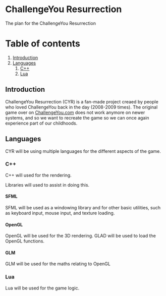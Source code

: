 # ChallengeYou Resurrection
The plan for the ChallengeYou Resurrection 

# Table of contents
1. [Introduction](#intro)
2. [Languages](#lang)
    1. [C++](#lang-cpp)
    2. [Lua](#lang-lua)


## Introduction <div id = "intro">
  ChallengeYou Resurrection (CYR) is a fan-made project creaed by people who loved ChallengeYou back in the day (2008-2009 times). The original game over on [ChallengeYou.com](challengeyou.com) does not work anymore on newer systems, and so we want to recreate the game so we can once again experience part of our childhoods.
  
## Languages <div id = "lang">
  CYR will be using multiple languages for the different aspects of the game.
  
### C++  <div id = "lang-cpp">
  C++ will used for the rendering.
    
  Libraries will used to assist in doing this.
  
#### SFML
SFML will be used as a windowing library and for other basic utilities, such as keyboard input, mouse input, and texture loading.

#### OpenGL 
OpenGL will be used for the 3D rendering. GLAD will be used to load the OpenGL functions.

#### GLM
GLM will be used for the maths relating to OpenGL
  
### Lua  <div id = "lang-lua">
  Lua will be used for the game logic.
